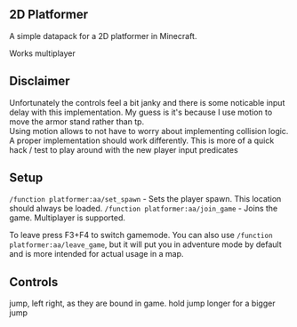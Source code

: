## 2D Platformer

A simple datapack for a 2D platformer in Minecraft.

Works multiplayer

## Disclaimer

Unfortunately the controls feel a bit janky and there is some noticable input delay with this
implementation. My guess is it's because I use motion to move the armor stand rather than tp.  
Using motion allows to not have to worry about implementing collision logic. A proper implementation
should work differently. This is more of a quick hack / test to play around with the new player
input predicates

## Setup

`/function platformer:aa/set_spawn` - Sets the player spawn. This location should always be loaded.
`/function platformer:aa/join_game` - Joins the game. Multiplayer is supported.

To leave press F3+F4 to switch gamemode.
You can also use `/function platformer:aa/leave_game`, but it will put you in adventure mode by
default and is more intended for actual usage in a map.

## Controls

jump, left right, as they are bound in game.
hold jump longer for a bigger jump